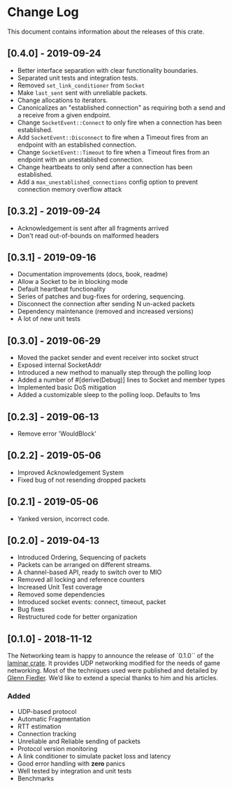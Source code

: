 # Change Log
This document contains information about the releases of this crate.

## [0.4.0] - 2019-09-24
- Better interface separation with clear functionality boundaries.
- Separated unit tests and integration tests.
- Removed `set_link_conditioner` from `Socket`
- Make `last_sent` sent with unreliable packets.
- Change allocations to iterators. 
- Canonicalizes an "established connection" as requiring both a send and a receive from a given endpoint.
- Change `SocketEvent::Connect` to only fire when a connection has been established.
- Add `SocketEvent::Disconnect` to fire when a Timeout fires from an endpoint with an established connection.
- Change `SocketEvent::Timeout` to fire when a Timeout fires from an endpoint with an unestablished connection.
- Change heartbeats to only send after a connection has been established.
- Add a `max_unestablished_connections` config option to prevent connection memory overflow attack

## [0.3.2] - 2019-09-24
- Acknowledgement is sent after all fragments arrived
- Don't read out-of-bounds on malformed headers 

## [0.3.1] - 2019-09-16
- Documentation improvements (docs, book, readme)
- Allow a Socket to be in blocking mode
- Default heartbeat functionality
- Series of patches and bug-fixes for ordering, sequencing. 
- Disconnect the connection after sending N un-acked packets
- Dependency maintenance (removed and increased versions)
- A lot of new unit tests

## [0.3.0] - 2019-06-29
- Moved the packet sender and event receiver into socket struct
- Exposed internal SocketAddr
- Introduced a new method to manually step through the polling loop
- Added a number of #[derive(Debug)] lines to Socket and member types
- Implemented basic DoS mitigation
- Added a customizable sleep to the polling loop. Defaults to 1ms

## [0.2.3] - 2019-06-13
- Remove error 'WouldBlock'

## [0.2.2] - 2019-05-06
- Improved Acknowledgement System
- Fixed bug of not resending dropped packets

## [0.2.1] - 2019-05-06
- Yanked version, incorrect code.

## [0.2.0] - 2019-04-13
- Introduced Ordering, Sequencing of packets
- Packets can be arranged on different streams.
- A channel-based API, ready to switch over to MIO
- Removed all locking and reference counters
- Increased Unit Test coverage
- Removed some dependencies
- Introduced socket events: connect, timeout, packet
- Bug fixes
- Restructured code for better organization

## [0.1.0] - 2018-11-12
The Networking team is happy to announce the release of `0.1.0`` of the [laminar crate](https://github.com/amethyst/laminar). 
It provides UDP networking modified for the needs of game networking. 
Most of the techniques used were published and detailed by [Glenn Fiedler](https://gafferongames.com/). 
We’d like to extend a special thanks to him and his articles.

### Added 

- UDP-based protocol
- Automatic Fragmentation
- RTT estimation
- Connection tracking
- Unreliable and Reliable sending of packets
- Protocol version monitoring
- A link conditioner to simulate packet loss and latency
- Good error handling with **zero** panics
- Well tested by integration and unit tests
- Benchmarks
